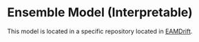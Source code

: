 # Ensemble Model (Interpretable)

This model is located in a specific repository located in [EAMDrift].


[EAMDrift]: <https://github.com/gfMateus99/EAMDrift>
